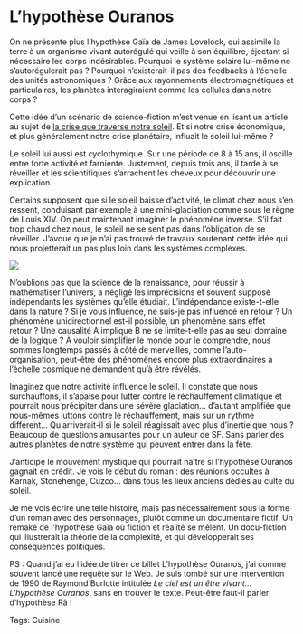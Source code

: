 # L’hypothèse Ouranos

On ne présente plus l’hypothèse Gaïa de James Lovelock, qui assimile la terre à un organisme vivant autorégulé qui veille à son équilibre, éjectant si nécessaire les corps indésirables. Pourquoi le système solaire lui-même ne s’autorégulerait pas ? Pourquoi n’existerait-il pas des feedbacks à l’échelle des unités astronomiques ? Grâce aux rayonnements électromagnétiques et particulaires, les planètes interagiraient comme les cellules dans notre corps ?

Cette idée d’un scénario de science-fiction m’est venue en lisant un article au sujet de [la crise que traverse notre soleil](http://www.linternaute.com/science/espace/panne-du-soleil/?f_id_newsletter=2767). Et si notre crise économique, et plus généralement notre crise planétaire, influait le soleil lui-même ?

Le soleil lui aussi est cyclothymique. Sur une période de 8 à 15 ans, il oscille entre forte activité et farniente. Justement, depuis trois ans, il tarde à se réveiller et les scientifiques s’arrachent les cheveux pour découvrir une explication.

Certains supposent que si le soleil baisse d’activité, le climat chez nous s’en ressent, conduisant par exemple à une mini-glaciation comme sous le règne de Louis XIV. On peut maintenant imaginer le phénomène inverse. S’il fait trop chaud chez nous, le soleil ne se sent pas dans l’obligation de se réveiller. J’avoue que je n’ai pas trouvé de travaux soutenant cette idée qui nous projetterait un pas plus loin dans les systèmes complexes.

![](https://tcrouzet.com/images_tc/2010/04/activite-solaire-soho1-450x353.jpg)

N’oublions pas que la science de la renaissance, pour réussir à mathématiser l’univers, a négligé les imprécisions et souvent supposé indépendants les systèmes qu’elle étudiait. L’indépendance existe-t-elle dans la nature ? Si je vous influence, ne suis-je pas influencé en retour ? Un phénomène unidirectionnel est-il possible, un phénomène sans effet retour ? Une causalité A implique B ne se limite-t-elle pas au seul domaine de la logique ? À vouloir simplifier le monde pour le comprendre, nous sommes longtemps passés à côté de merveilles, comme l’auto-organisation, peut-être des phénomènes encore plus extraordinaires à l’échelle cosmique ne demandent qu’à être révélés.

Imaginez que notre activité influence le soleil. Il constate que nous surchauffons, il s’apaise pour lutter contre le réchauffement climatique et pourrait nous précipiter dans une sévère glaciation… d’autant amplifiée que nous-mêmes luttons contre le réchauffement, mais sur un rythme différent… Qu’arriverait-il si le soleil réagissait avec plus d’inertie que nous ? Beaucoup de questions amusantes pour un auteur de SF. Sans parler des autres planètes de notre système qui peuvent entrer dans la fête.

J’anticipe le mouvement mystique qui pourrait naître si l’hypothèse Ouranos gagnait en crédit. Je vois le début du roman : des réunions occultes à Karnak, Stonehenge, Cuzco… dans tous les lieux anciens dédiés au culte du soleil.

Je me vois écrire une telle histoire, mais pas nécessairement sous la forme d’un roman avec des personnages, plutôt comme un documentaire fictif. Un remake de l’hypothèse Gaïa où fiction et réalité se mêlent. Un docu-fiction qui illustrerait la théorie de la complexité, et qui développerait ses conséquences politiques.

PS : Quand j’ai eu l’idée de titrer ce billet L’hypothèse Ouranos, j’ai comme souvent lancé une requête sur le Web. Je suis tombé sur une intervention de 1990 de Raymond Burlotte intitulée *Le ciel est un être vivant... L'hypothèse Ouranos*, sans en trouver le texte. Peut-être faut-il parler d’hypothèse Râ !

Tags: Cuisine